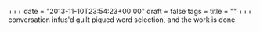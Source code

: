 +++
date = "2013-11-10T23:54:23+00:00"
draft = false
tags = 
title = ""
+++
conversation infus&#x27;d guilt
piqued word selection,
and the work is done 
